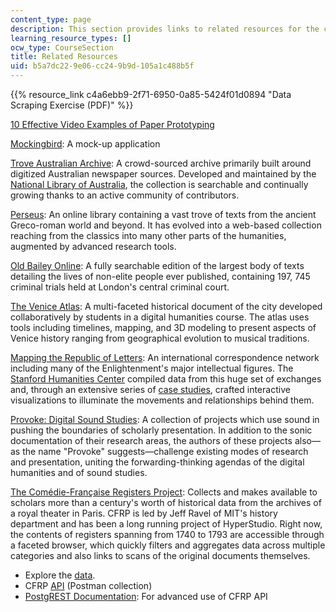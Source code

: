 ```yaml
---
content_type: page
description: This section provides links to related resources for the course.
learning_resource_types: []
ocw_type: CourseSection
title: Related Resources
uid: b5a7dc22-9e06-cc24-9b9d-105a1c488b5f
---
```


{{% resource_link c4a6ebb9-2f71-6950-0a85-5424f01d0894 "Data Scraping Exercise (PDF)" %}}

[10 Effective Video Examples of Paper Prototyping](http://speckyboy.com/2010/06/24/10-effective-video-examples-of-paper-prototyping/)

[Mockingbird](https://gomockingbird.com/home): A mock-up application

[Trove Australian Archive](http://trove.nla.gov.au/): A crowd-sourced archive primarily built around digitized Australian newspaper sources. Developed and maintained by the [National Library of Australia](http://www.nla.gov.au/), the collection is searchable and continually growing thanks to an active community of contributors.

[Perseus](http://www.perseus.tufts.edu/hopper/collections): An online library containing a vast trove of texts from the ancient Greco-roman world and beyond. It has evolved into a web-based collection reaching from the classics into many other parts of the humanities, augmented by advanced research tools.

[Old Bailey Online](http://www.oldbaileyonline.org/): A fully searchable edition of the largest body of texts detailing the lives of non-elite people ever published, containing 197, 745 criminal trials held at London's central criminal court.

[The Venice Atlas](http://veniceatlas.epfl.ch/): A multi-faceted historical document of the city developed collaboratively by students in a digital humanities course. The atlas uses tools including timelines, mapping, and 3D modeling to present aspects of Venice history ranging from geographical evolution to musical traditions.

[Mapping the Republic of Letters](http://republicofletters.stanford.edu/casestudies/index.html): An international correspondence network including many of the Enlightenment's major intellectual figures. The [Stanford Humanities Center](http://shc.stanford.edu/digital-humanities) compiled data from this huge set of exchanges and, through an extensive series of [case studies](http://republicofletters.stanford.edu/casestudies/index.html), crafted interactive visualizations to illuminate the movements and relationships behind them.

[Provoke: Digital Sound Studies](http://soundboxproject.com/about.html): A collection of projects which use sound in pushing the boundaries of scholarly presentation. In addition to the sonic documentation of their research areas, the authors of these projects also—as the name "Provoke" suggests—challenge existing modes of research and presentation, uniting the forwarding-thinking agendas of the digital humanities and of sound studies.

[The Comédie-Française Registers Project](http://cfregisters.org/): Collects and makes available to scholars more than a century's worth of historical data from the archives of a royal theater in Paris. CFRP is led by Jeff Ravel of MIT's history department and has been a long running project of HyperStudio. Right now, the contents of registers spanning from 1740 to 1793 are accessible through a faceted browser, which quickly filters and aggregates data across multiple categories and also links to scans of the original documents themselves.

*   Explore the [data](https://www.cfregisters.org/en/the-data).
*   CFRP [API](https://www.getpostman.com/collections/cbae17cc22612d7477d6) (Postman collection)
*   [PostgREST Documentation](http://postgrest.org/en/v6.0/): For advanced use of CFRP API